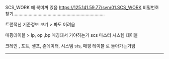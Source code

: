 SCS_WORK 에 북미꺼 있음
https://125.141.59.77/svn/01.SCS_WORK
비밀번호 찾기........................................................................

트랜잭션 기준정보 보기 > 봐도 어려움

매핑테이블 > lp, op ,bp 매칭돼서 가야하는거 
scs 마스터
시스템 테이블

크레인 , 포트, 셸프, 존데이터, 시스템 sts, 매핑 테이블 로 돌아가는거임

----------------------------------------------------------------------------------